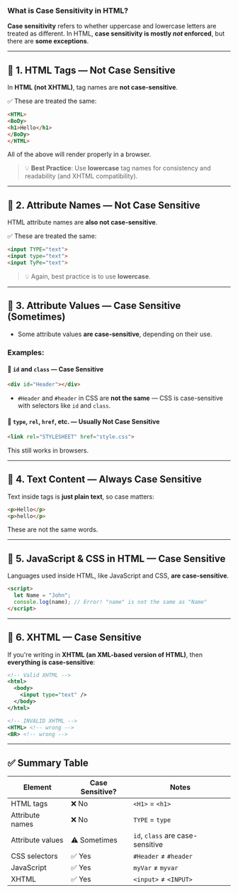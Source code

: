 ### What is Case Sensitivity in HTML?

**Case sensitivity** refers to whether uppercase and lowercase letters are treated as different. In HTML, **case sensitivity is mostly *not* enforced**, but there are **some exceptions**.

---

## 🔵 1. **HTML Tags — Not Case Sensitive**

In **HTML (not XHTML)**, tag names are **not case-sensitive**.

✅ These are treated the same:

```html
<HTML>
<BoDy>
<h1>Hello</h1>
</BoDy>
</HTML>
```

All of the above will render properly in a browser.

> 💡 **Best Practice**: Use **lowercase** tag names for consistency and readability (and XHTML compatibility).

---

## 🔵 2. **Attribute Names — Not Case Sensitive**

HTML attribute names are **also not case-sensitive**.

✅ These are treated the same:

```html
<input TYPE="text">
<input type="text">
<input TyPe="text">
```

> 💡 Again, best practice is to use **lowercase**.

---

## 🔵 3. **Attribute Values — Case Sensitive (Sometimes)**

* Some attribute values **are case-sensitive**, depending on their use.

### Examples:

#### 🔹 `id` and `class` — **Case Sensitive**

```html
<div id="Header"></div>
```

* `#Header` and `#header` in CSS are **not the same** — CSS is case-sensitive with selectors like `id` and `class`.

#### 🔹 `type`, `rel`, `href`, etc. — **Usually Not Case Sensitive**

```html
<link rel="STYLESHEET" href="style.css">
```

This still works in browsers.

---

## 🔵 4. **Text Content — Always Case Sensitive**

Text inside tags is **just plain text**, so case matters:

```html
<p>Hello</p>
<p>hello</p>
```

These are not the same words.

---

## 🔵 5. **JavaScript & CSS in HTML — Case Sensitive**

Languages used inside HTML, like JavaScript and CSS, **are case-sensitive**.

```html
<script>
  let Name = "John";
  console.log(name); // Error! "name" is not the same as "Name"
</script>
```

---

## 🔵 6. **XHTML — Case Sensitive**

If you're writing in **XHTML (an XML-based version of HTML)**, then **everything is case-sensitive**:

```xml
<!-- Valid XHTML -->
<html>
  <body>
    <input type="text" />
  </body>
</html>

<!-- INVALID XHTML -->
<HTML> <!-- wrong -->
<BR> <!-- wrong -->
```

---

## ✅ Summary Table

| Element          | Case Sensitive? | Notes                            |
| ---------------- | --------------- | -------------------------------- |
| HTML tags        | ❌ No            | `<H1>` = `<h1>`                  |
| Attribute names  | ❌ No            | `TYPE` = `type`                  |
| Attribute values | ⚠️ Sometimes    | `id`, `class` are case-sensitive |
| CSS selectors    | ✅ Yes           | `#Header` ≠ `#header`            |
| JavaScript       | ✅ Yes           | `myVar` ≠ `myvar`                |
| XHTML            | ✅ Yes           | `<input>` ≠ `<INPUT>`            |

